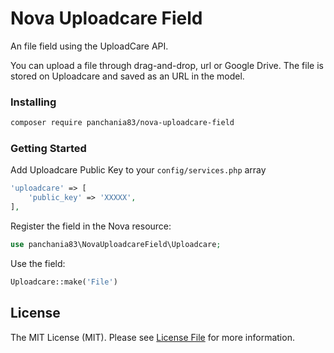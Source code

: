 # Nova Uploadcare Field

An file field using the UploadCare API.
 
You can upload a file through drag-and-drop, url or Google Drive. The file is stored on Uploadcare and saved as an URL in the model.

### Installing

```bash
composer require panchania83/nova-uploadcare-field
```

### Getting Started

Add Uploadcare Public Key to your `config/services.php` array

```php
'uploadcare' => [
    'public_key' => 'XXXXX',
],
```

Register the field in the Nova resource:

```php
use panchania83\NovaUploadcareField\Uploadcare;
```

Use the field:

```php
Uploadcare::make('File')
```
## License
The MIT License (MIT). Please see [License File](LICENSE.md) for more information.
